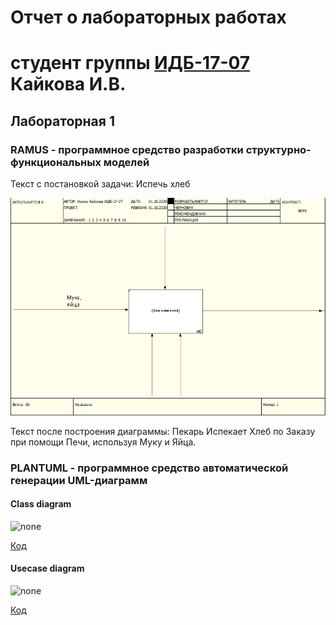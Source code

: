 # Отчет о лабораторных работах
# студент группы [ИДБ-17-07](https://github.com/stankin/design-part-1/wiki/list-idb-17-07) Кайкова И.В.

## Лабораторная 1

### RAMUS - программное средство разработки структурно-функциональных моделей
Текст с постановкой задачи: Испечь хлеб

![none](https://github.com/IrinaKaykova/kaikovaaIV.github.io/blob/master/Лабораторная%201/Рисунок%201.PNG)

Текст после построения диаграммы: Пекарь Испекает Хлеб по Заказу при помощи Печи, используя Муку и Яйца.

### PLANTUML - программное средство автоматической генерации UML-диаграмм
#### Class diagram
![none](https://github.com/oyway6173/borozdin.github.io/blob/master/Lab_1/UML.png)

[Код](https://github.com/oyway6173/borozdin.github.io/blob/master/Lab_1/UML_txt_1.txt)

#### Usecase diagram
![none](https://github.com/oyway6173/borozdin.github.io/blob/master/Lab_1/UML1.png)
 
[Код](https://github.com/oyway6173/borozdin.github.io/blob/master/Lab_1/UML_txt_2.txt)
